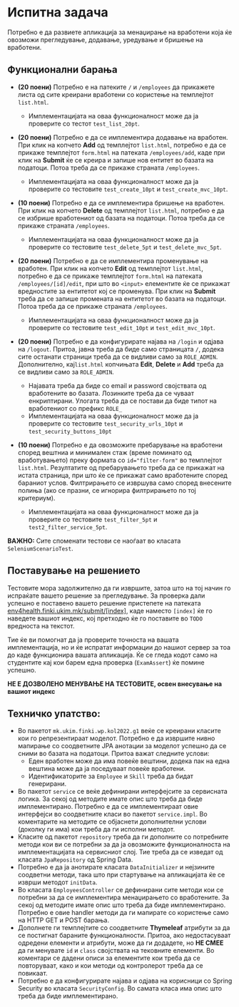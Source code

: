 # Испитна задача

Потребно е да развиете апликација за менаџирање на вработени која ќе овозможи прегледување, додавање, уредување и бришење на вработени.

## Функционални барања

- **(20 поени)** Потребно е на патеките `/` и `/employees` да прикажете листа од сите креирани вработени со користење на темплејтот `list.html`.
  - Имплементацијата на оваа функционалност може да ја проверите со тестот `test_list_20pt`.

- **(20 поени)** Потребно е да се  имплементира додавање на вработен. При клик на копчето **Add** од темплејтот `list.html`, 
потребно е да се прикаже темплејтот `form.html` на патеката `/employees/add`, каде при клик на **Submit** ќе се креира и запише нов ентитет 
во базата на податоци. Потоа треба да се прикаже страната `/employees`.
  - Имплементацијата на оваа функционалност може да ја проверите со тестовите `test_create_10pt` и `test_create_mvc_10pt`.

- **(10 поени)** Потребно е да се  имплементира бришење на вработен. При клик на копчето **Delete** од темплејтот `list.html`, потребно е да 
се избрише вработениот од базата на податоци. Потоа треба да се прикаже страната `/employees`.
  - Имплементацијата на оваа функционалност може да ја проверите со тестовите `test_delete_5pt` и `test_delete_mvc_5pt`.

- **(20 поени)** Потребно е да се  имплементира променување на вработен. При клик на копчето **Edit** од темплејтот `list.html`, 
потребно е да се прикаже темплејтот `form.html` на патеката `/employees/[id]/edit`, при што во `<input>` елементите ќе се прикажат 
вредностите за ентитетот кој се променува. При клик на **Submit** треба да се запише промената на ентитетот во базата на податоци. 
Потоа треба да се прикаже страната `/employees`.
  - Имплементацијата на оваа функционалност може да ја проверите со тестовите `test_edit_10pt` и `test_edit_mvc_10pt`.

- **(20 поени)** Потребно е да конфигурирате најава на `/login` и одјава на `/logout`. Притоа, јавна треба да биде само страницата `/`, 
    додека сите останати страници треба да се видливи само за `ROLE_ADMIN`. Дополнително, кај`list.html` копчињата 
    **Edit**, **Delete** и **Add** треба да се видливи само за `ROLE_ADMIN`.
    - Најавата треба да биде со email и password својствата од вработените во базата. Лозинките треба да се чуваат енкриптирани.
     Улогата треба да се постави да биде типот на вработениот со префикс `ROLE_`
    - Имплементацијата на оваа функционалност може да ја проверите со тестовите `test_security_urls_10pt` и `test_security_buttons_10pt` 

- **(10 поени)** Потребно е да овозможите пребарување на вработени според вештниа и минимален стаж 
(време поминато од вработувањето) преку формата со `id="filter-form"` во темплејтот `list.html`. 
Резултатите од пребарувањето треба да се прикажат на истата страница, при што ќе се прикажат само вработените според бараниот услов. 
Филтрирањето се извршува само според внесените полиња (ако се празни, се игнорира филтрирањето по тој критериум).
  - Имплементацијата на оваа функционалност може да ја проверите со тестовите `test_filter_5pt` и `test2_filter_service_5pt`.

**ВАЖНО:** Сите споменати тестови се наоѓаат во класата `SeleniumScenarioTest`.

## Поставување на решението
Тестовите мора задолжително да ги извршите, затоа што на тој начин го испраќате вашето решение за прегледување. За проверка 
дали успешно е поставено вашето решение пристепете на патеката [env4health.finki.ukim.mk/submit/[index]](http://env4health.finki.ukim.mk/submit/index),
каде наместо `[index]` ќе го наведете вашиот индекс, кој претходно ќе го поставите во `TODO` вредноста на текстот.

Тие ќе ви помогнат да ја проверите точноста на вашата имплементација, но и ќе испратат информации до нашиот сервер за тоа до 
каде функционира вашата апликација. Ќе се гледа кодот само на студентите кај кои барем една проверка (`ExamAssert`) ќе помине успешно.

**НЕ Е ДОЗВОЛЕНО МЕНУВАЊЕ НА ТЕСТОВИТЕ, освен внесување на вашиот индекс**

## Техничко упатство:
- Во пакетот `mk.ukim.finki.wp.kol2022.g1` веќе се креирани класите кои го репрезентираат моделот.
  Потребно е да извршите нивно мапирање со соодветните JPA анотации за моделот успешно да се сними во базата на податоци.
  Притоа важат следните услови:
  - Еден вработен може да има повеќе вештини, додека пак на една вештина може да ја поседуваат повеќе вработени.
  - Идентификаторите за `Employee` и `Skill` треба да бидат генерирани.
- Во пакетот `service` се веќе дефинирани интерфејсите за сервисната логика. За секој од методите имате опис што треба 
  да биде имплементирано. Потребно е да се имплементираат овие интерфејси во соодветните класи во пакетот `service.impl`. 
  Во коментарите на методите се објаснети дополнителни услови (доколку ги има) кои треба да ги исполни методот.
- Класите од пакетот `repository` треба да ги дополните со потребните методи кои ви се потребни за да ја овозможите 
  функционалноста на имплементацијата на сервисниот слој. Тие треба да се изведат од класата `JpaRepository` од Spring Data.
- Потребно е да ја анотирате класата `DataInitializer` и нејзините соодветни методи, така што при стартување на апликацијата ќе се изврши методот `initData`.
- Во класата `EmployeesController` се дефинирани сите методи кои се потребни за да се имплементира менаџирањето со вработените.
  За секој од методите имате опис што треба да биде имплементирано. Потребно е овие handler методи да ги мапирате со користење само на HTTP GET и POST барања.
- Дополнете ги темплејтите со соодветните **Thymeleaf** атрибути за да се постигнат бараните функционалности.
  Притоа, ако недостасуваат одредени елементи и атрибути, може да ги додадете, но **НЕ СМЕЕ** да ги менувате `id` и `class` својствата на тековните елементи.
  Во коментари се дадени описи за елементите кои треба да се повторуваат, како и кои методи од контролерот треба да се повикаат.
- Потребно е да конфигурирате најава и одјава на корисници со Spring Security во класата `SecurityConfig`.
  Во самата класа има опис што треба да биде имплементирано.